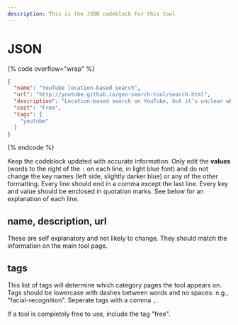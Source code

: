 ```yaml
---
description: This is the JSON codeblock for this tool
---
```


# JSON

{% code overflow="wrap" %}
```json
{
  "name": "YouTube location-based search",
  "url": "http://youtube.github.io/geo-search-tool/search.html",
  "description": "Location-based search on YouTube, but it's unclear whether it shows where it was uploaded, from which server, or only filters on keywords (e.g. “Paris” in title shows up in Paris)",
  "cost": "Free",
  "tags": [
    "youtube"
  ]
}
```
{% endcode %}

Keep the codeblock updated with accurate information. Only edit the **values** (words to the right of the `:` on each line, in light blue font) and do not change the key names (left side, slightly darker blue) or any of the other formatting. Every line should end in a comma except the last line. Every key and value should be enclosed in quotation marks. See below for an explanation of each line.&#x20;

## name, description, url

These are self explanatory and not likely to change. They should match the information on the main tool page.

## tags

This list of tags will determine which category pages the tool appears on. Tags should be lowercase with dashes between words and no spaces: e.g., "facial-recognition". Seperate tags with a comma `,`.

If a tool is completely free to use, include the tag "free".

